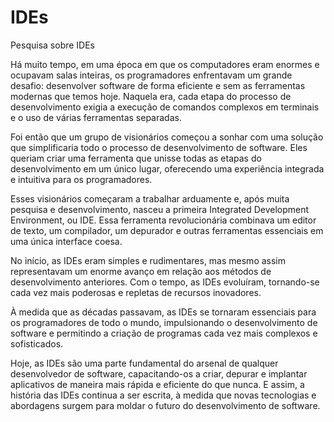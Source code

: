 # IDEs
Pesquisa sobre IDEs


Há muito tempo, em uma época em que os computadores eram enormes e ocupavam salas inteiras, os programadores enfrentavam um grande desafio: desenvolver software de forma eficiente e sem as ferramentas modernas que temos hoje. Naquela era, cada etapa do processo de desenvolvimento exigia a execução de comandos complexos em terminais e o uso de várias ferramentas separadas.

Foi então que um grupo de visionários começou a sonhar com uma solução que simplificaria todo o processo de desenvolvimento de software. Eles queriam criar uma ferramenta que unisse todas as etapas do desenvolvimento em um único lugar, oferecendo uma experiência integrada e intuitiva para os programadores.

Esses visionários começaram a trabalhar arduamente e, após muita pesquisa e desenvolvimento, nasceu a primeira Integrated Development Environment, ou IDE. Essa ferramenta revolucionária combinava um editor de texto, um compilador, um depurador e outras ferramentas essenciais em uma única interface coesa.

No início, as IDEs eram simples e rudimentares, mas mesmo assim representavam um enorme avanço em relação aos métodos de desenvolvimento anteriores. Com o tempo, as IDEs evoluíram, tornando-se cada vez mais poderosas e repletas de recursos inovadores.

À medida que as décadas passavam, as IDEs se tornaram essenciais para os programadores de todo o mundo, impulsionando o desenvolvimento de software e permitindo a criação de programas cada vez mais complexos e sofisticados.

Hoje, as IDEs são uma parte fundamental do arsenal de qualquer desenvolvedor de software, capacitando-os a criar, depurar e implantar aplicativos de maneira mais rápida e eficiente do que nunca. E assim, a história das IDEs continua a ser escrita, à medida que novas tecnologias e abordagens surgem para moldar o futuro do desenvolvimento de software.
